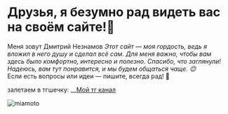 # Друзья, я безумно рад видеть вас на своём сайте!💙 
Меня зовут Дмитрий Незнамов
*Этот сайт — моя гордость, ведь я вложил в него душу и сделал всё сам. Для меня важно, чтобы вам здесь было комфортно, интересно и полезно. Спасибо, что заглянули! Надеюсь, вам тут понравится, и мы будем общаться чаще. 😊*  
Если есть вопросы или идеи — пишите, всегда рад! 🚀  

залетаем в тгшечку: __[Мой тг канал](https://t.me/dmneznamov "НАЖМИТЕ СЮДАААА")

![miamoto](https://github.com/user-attachments/assets/438adfb0-0188-493c-9d68-ab29ea6a9eae)

